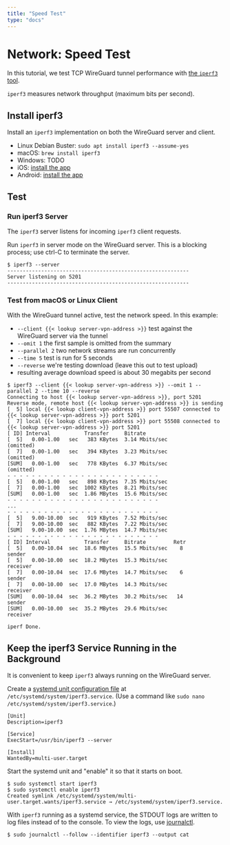 ```yaml
---
title: "Speed Test"
type: "docs"
---
```


# Network: Speed Test

In this tutorial, we test TCP WireGuard tunnel performance with
[the `iperf3` tool](https://manpages.debian.org/buster/iperf3/iperf3.1.en.html).

`iperf3` measures network throughput (maximum bits per second).

## Install iperf3

Install an `iperf3` implementation on both the WireGuard server and client.
- Linux Debian Buster: `sudo apt install iperf3 --assume-yes`
- macOS: `brew install iperf3`
- Windows: TODO
- iOS: [install the app](https://apps.apple.com/us/app/iperf-3-wifi-speed-test/id1462260546)
- Android: [install the app]()

## Test

### Run iperf3 Server

The `iperf3` server listens for incoming `iperf3` client requests.

Run `iperf3` in server mode on the WireGuard server.
This is a blocking process; use ctrl-C to terminate the server.
```text
$ iperf3 --server
-----------------------------------------------------------
Server listening on 5201
-----------------------------------------------------------
```

### Test from macOS or Linux Client

With the WireGuard tunnel active, test the network speed.
In this example:
- `--client {{< lookup server-vpn-address >}}` test against the WireGuard server via the tunnel
- `--omit 1` the first sample is omitted from the summary
- `--parallel 2` two network streams are run concurrently
- `--time 5` test is run for 5 seconds
- `--reverse` we're testing download (leave this out to test upload)
- resulting average download speed is about 30 megabits per second

```text
$ iperf3 --client {{< lookup server-vpn-address >}} --omit 1 --parallel 2 --time 10 --reverse
Connecting to host {{< lookup server-vpn-address >}}, port 5201
Reverse mode, remote host {{< lookup server-vpn-address >}} is sending
[  5] local {{< lookup client-vpn-address >}} port 55507 connected to {{< lookup server-vpn-address >}} port 5201
[  7] local {{< lookup client-vpn-address >}} port 55508 connected to {{< lookup server-vpn-address >}} port 5201
[ ID] Interval           Transfer     Bitrate
[  5]   0.00-1.00   sec   383 KBytes  3.14 Mbits/sec                  (omitted)
[  7]   0.00-1.00   sec   394 KBytes  3.23 Mbits/sec                  (omitted)
[SUM]   0.00-1.00   sec   778 KBytes  6.37 Mbits/sec                  (omitted)
- - - - - - - - - - - - - - - - - - - - - - - - -
[  5]   0.00-1.00   sec   898 KBytes  7.35 Mbits/sec
[  7]   0.00-1.00   sec  1002 KBytes  8.21 Mbits/sec
[SUM]   0.00-1.00   sec  1.86 MBytes  15.6 Mbits/sec
- - - - - - - - - - - - - - - - - - - - - - - - -
...
- - - - - - - - - - - - - - - - - - - - - - - - -
[  5]   9.00-10.00  sec   919 KBytes  7.52 Mbits/sec
[  7]   9.00-10.00  sec   882 KBytes  7.22 Mbits/sec
[SUM]   9.00-10.00  sec  1.76 MBytes  14.7 Mbits/sec
- - - - - - - - - - - - - - - - - - - - - - - - -
[ ID] Interval           Transfer     Bitrate         Retr
[  5]   0.00-10.04  sec  18.6 MBytes  15.5 Mbits/sec    8             sender
[  5]   0.00-10.00  sec  18.2 MBytes  15.3 Mbits/sec                  receiver
[  7]   0.00-10.04  sec  17.6 MBytes  14.7 Mbits/sec    6             sender
[  7]   0.00-10.00  sec  17.0 MBytes  14.3 Mbits/sec                  receiver
[SUM]   0.00-10.04  sec  36.2 MBytes  30.2 Mbits/sec   14             sender
[SUM]   0.00-10.00  sec  35.2 MBytes  29.6 Mbits/sec                  receiver

iperf Done.
```

## Keep the iperf3 Service Running in the Background

It is convenient to keep `iperf3` always running on the WireGuard server.

Create a [systemd unit configuration file](https://manpages.debian.org/buster/systemd/systemd.service.5.en.html)
at `/etc/systemd/system/iperf3.service`.
(Use a command like `sudo nano /etc/systemd/system/iperf3.service`.)
```text
[Unit]
Description=iperf3

[Service]
ExecStart=/usr/bin/iperf3 --server

[Install]
WantedBy=multi-user.target
```

Start the systemd unit and "enable" it so that it starts on boot.
```text
$ sudo systemctl start iperf3
$ sudo systemctl enable iperf3
Created symlink /etc/systemd/system/multi-user.target.wants/iperf3.service → /etc/systemd/system/iperf3.service.
```

With `iperf3` running as a systemd service, the STDOUT logs are written to log files instead of to the console.
To view the logs, use [journalctl](https://manpages.debian.org/buster/systemd/journalctl.1.en.html).
```text
$ sudo journalctl --follow --identifier iperf3 --output cat
```
